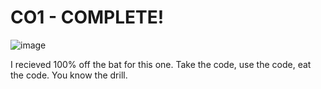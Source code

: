 # CO1 - COMPLETE!
![image](https://user-images.githubusercontent.com/88760123/144975692-ed90c77e-6321-4fd5-b1d5-6a20294a1af3.png)

I recieved 100% off the bat for this one. Take the code, use the code, eat the code. You know the drill.
